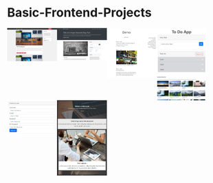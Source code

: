 # Basic-Frontend-Projects

<img align="left" src="Basic-Projects/Basic-Blog/img/ssOfPage.JPG" alt="drawing" width="23%"/>
<img align="left" src="Basic-Projects/Basic-Blog-Bootstrap/img/ss.JPG" alt="drawing" width="23%"/>
<img align="left" src="Basic-Projects/Basic-Blog-Json/ss.JPG" alt="drawing" width="23%"/>
<img align="left" src="Basic-Projects/Basic-Todo-App/ss.JPG" alt="drawing" width="23%"/>
<img align="left" src="Basic-Projects/Basic-Blog-Json-V2/images/ss.JPG" alt="drawing" width="23%"/>
<img align="left" src="Basic-Projects/Form-Validation/ss.JPG" alt="drawing" width="23%"/>
<img align="left" src="Basic-Projects/Basic-Blog-Responsive/img/ss.JPG" alt="drawing" width="23%"/>
